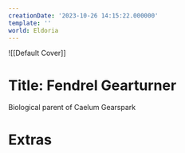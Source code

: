```yaml
---
creationDate: '2023-10-26 14:15:22.000000'
template: ''
world: Eldoria
---
```

![[Default Cover]]

# Title: Fendrel Gearturner

Biological parent of Caelum Gearspark

# Extras


